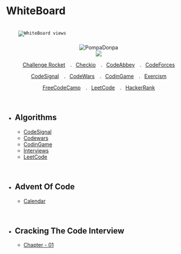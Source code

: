 # WhiteBoard

<code>
    <img src="https://komarev.com/ghpvc/?username=PompaDonpa&label=Views&color=blue" alt="WhiteBoard views" style="vertical-align:top; margin:4px"/>
</code>

<br />



<div align="center" >

<img src="https://spotify-github-profile.vercel.app/api/view?uid=31gd6e7vkodrxdzbtyr2olbylcea&cover_image=true&theme=novatorem&bar_color=0047ab&bar_color_cover=false" alt='PompaDonpa'/>

</div>


<div align="center" >

  <img src="https://www.codewars.com/users/PompaDonpa/badges/large" />
  
  <a href="https://challengerocket.com/profile/danielnaranjo">Challenge Rocket</a>&emsp;.&ensp;
  <a href="https://js.checkio.org/user/PompaDonpa/">Checkio</a>&emsp;.&ensp;
  <a href="https://js.checkio.org/user/PompaDonpa/">CodeAbbey</a>&emsp;.&ensp;
  <a href="https://codeforces.com/profile/PompaDonpa/">CodeForces</a>
   
</div>

<div align="center" >

  <a href="https://app.codesignal.com/profile/pompadonpa">CodeSignal</a>&emsp;.&ensp;
  <a href="https://www.codewars.com/users/PompaDonpa">CodeWars</a>&emsp;.&ensp;
  <a href="https://www.codingame.com/profile/6c30a3300f1cb4629458462fb23363688386564">CodinGame</a>&emsp;.&ensp;
  <a href="https://exercism.org/profiles/PompaDonpa">Exercism</a>

</div>

<div align="center" >

  <a href="https://www.freecodecamp.org/PompaDonpa/">FreeCodeCamp</a>&emsp;.&ensp;
  <a href="https://leetcode.com/PompaDonpa/">LeetCode</a>&emsp;.&ensp;
  <a href="https://www.hackerrank.com/PompaDonpa">HackerRank</a>

</div>

<br />

- ## Algorithms
  - [CodeSignal](/Algorithms/CodeSignal#cds)
  - [Codewars](/Algorithms/CodeWars)
  - [CodinGame](/Algorithms/CodinGame)
  - [Interviews](/Algorithms/Interviews)
  - [LeetCode](/Algorithms/LeetCode)

<br />

- ## Advent Of Code
  - [Calendar](https://github.com/PompaDonpa/WhiteBoard/tree/main/Avent-Of-Code)


<br />

- ## Cracking The Code Interview
  - [Chapter - 01](https://github.com/PompaDonpa/WhiteBoard/tree/main/Cracking-The-Code-Interview/chapter%20-%2001)

